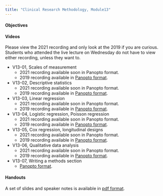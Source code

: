 ```yaml
---
title: "Clinical Research Methodology, Module13"
---
```


#### Objectives

#### Videos

Please view the 2021 recording and only look at the 2019 if you are curious. Students who attended the live lecture on Wednesday do not have to view either recording, unless they want to.

+ V13-01, Scales of measurement
  + 2021 recording available soon in Panopto format.
  + 2019 recording available in [Panopto format](https://umkc.hosted.panopto.com/Panopto/Pages/Viewer.aspx?id=0b84e985-8a2e-48a0-adc1-aa410183dd2b).
+ V13-02, Descriptive statistics
  + 2021 recording available soon in Panopto format.
  + 2019 recording available in [Panopto format](https://umkc.hosted.panopto.com/Panopto/Pages/Viewer.aspx?id=6ed2b142-d327-49d9-8d7c-aa41018aa5cc).
+ V13-03, Linear regression
  + 2021 recording available soon in Panopto format.
  + 2019 recording available in [Panopto format](https://umkc.hosted.panopto.com/Panopto/Pages/Viewer.aspx?id=8faedada-78a3-41be-a820-aa42000bdceb).
+ V13-04, Logistic regression, Poisson regression
  + 2021 recording available soon in Panopto format.
  + 2019 recording available in [Panopto format](https://umkc.hosted.panopto.com/Panopto/Pages/Viewer.aspx?id=34e5210e-fdc0-40e8-a00f-aa420010c32f).
+ V13-05, Cox regression, longitudinal designs
  + 2021 recording available soon in Panopto format.
  + 2019 recording available in [Panopto format](https://umkc.hosted.panopto.com/Panopto/Pages/Viewer.aspx?id=d109b84d-d846-4327-9f39-aa420019da92).
+ V13-06, Qualitative data analysis
  + 2021 recording available soon in Panopto format.
  + 2019 recording available in [Panopto format](https://umkc.hosted.panopto.com/Panopto/Pages/Viewer.aspx?id=9aec7515-402e-47cc-a070-aa420023c776).
+ V13-07, Writing a methods section
  + [Panopto format](https://umkc.hosted.panopto.com/Panopto/Pages/Viewer.aspx?id=5a89f278-aa98-4324-bb90-aa420028e0a7).

#### Handouts

A set of slides and speaker notes is available in [pdf format](http://www.pmean.com/clinical-research-methods/video13-slides-and-speaker-notes.pdf).
